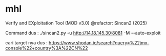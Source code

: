 # mhl
Verify and EXploitation Tool (MOD v3.0)  @refactor: Sincan2 (2025)

Command dus : ./sincan2.py -u http://14.18.145.30:8081 -M --auto-exploit


cari target nya dus : https://www.shodan.io/search?query=%22jmx-console%22+country%3A%22CN%22
